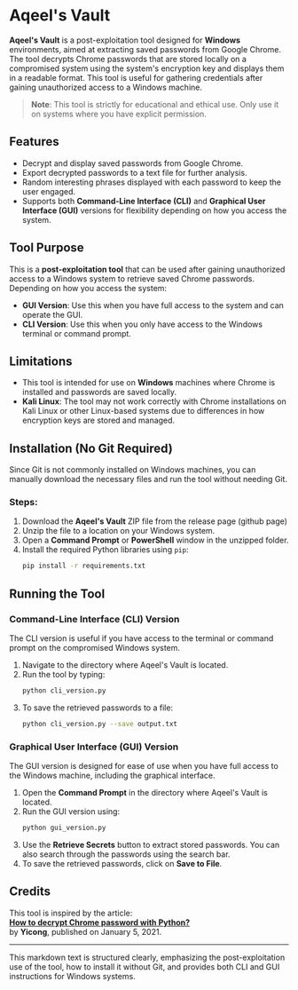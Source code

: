 # Aqeel's Vault

**Aqeel's Vault** is a post-exploitation tool designed for **Windows** environments, aimed at extracting saved passwords from Google Chrome. The tool decrypts Chrome passwords that are stored locally on a compromised system using the system's encryption key and displays them in a readable format. This tool is useful for gathering credentials after gaining unauthorized access to a Windows machine.

> **Note**: This tool is strictly for educational and ethical use. Only use it on systems where you have explicit permission.

## Features

- Decrypt and display saved passwords from Google Chrome.
- Export decrypted passwords to a text file for further analysis.
- Random interesting phrases displayed with each password to keep the user engaged.
- Supports both **Command-Line Interface (CLI)** and **Graphical User Interface (GUI)** versions for flexibility depending on how you access the system.

## Tool Purpose

This is a **post-exploitation tool** that can be used after gaining unauthorized access to a Windows system to retrieve saved Chrome passwords. Depending on how you access the system:

- **GUI Version**: Use this when you have full access to the system and can operate the GUI.
- **CLI Version**: Use this when you only have access to the Windows terminal or command prompt.

## Limitations

- This tool is intended for use on **Windows** machines where Chrome is installed and passwords are saved locally.
- **Kali Linux**: The tool may not work correctly with Chrome installations on Kali Linux or other Linux-based systems due to differences in how encryption keys are stored and managed.

## Installation (No Git Required)

Since Git is not commonly installed on Windows machines, you can manually download the necessary files and run the tool without needing Git.

### Steps:

1. Download the **Aqeel's Vault** ZIP file from the release page (github page)
2. Unzip the file to a location on your Windows system.
3. Open a **Command Prompt** or **PowerShell** window in the unzipped folder.
4. Install the required Python libraries using `pip`:
   ```bash
   pip install -r requirements.txt
   ```

## Running the Tool

### Command-Line Interface (CLI) Version

The CLI version is useful if you have access to the terminal or command prompt on the compromised Windows system.

1. Navigate to the directory where Aqeel's Vault is located.
2. Run the tool by typing:
   ```bash
   python cli_version.py
   ```
3. To save the retrieved passwords to a file:
   ```bash
   python cli_version.py --save output.txt
   ```

### Graphical User Interface (GUI) Version

The GUI version is designed for ease of use when you have full access to the Windows machine, including the graphical interface.

1. Open the **Command Prompt** in the directory where Aqeel's Vault is located.
2. Run the GUI version using:
   ```bash
   python gui_version.py
   ```
3. Use the **Retrieve Secrets** button to extract stored passwords. You can also search through the passwords using the search bar.
4. To save the retrieved passwords, click on **Save to File**.


## Credits

This tool is inspired by the article:  
**[How to decrypt Chrome password with Python?](https://medium.com/@yicongli/how-to-decrypt-chrome-password-with-python-4a42ab2a038d)**  
by **Yicong**, published on January 5, 2021.

---

This markdown text is structured clearly, emphasizing the post-exploitation use of the tool, how to install it without Git, and provides both CLI and GUI instructions for Windows systems.
